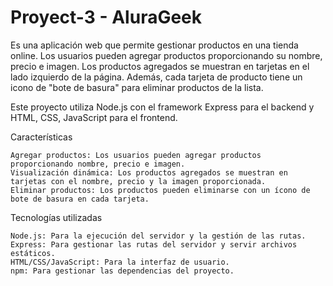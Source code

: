 # Proyect-3 - AluraGeek 

Es una aplicación web que permite gestionar productos en una tienda online. Los usuarios pueden agregar productos proporcionando su nombre, precio e imagen. Los productos agregados se muestran en tarjetas en el lado izquierdo de la página. Además, cada tarjeta de producto tiene un icono de "bote de basura" para eliminar productos de la lista.

Este proyecto utiliza Node.js con el framework Express para el backend y HTML, CSS, JavaScript para el frontend.

Características

    Agregar productos: Los usuarios pueden agregar productos proporcionando nombre, precio e imagen.
    Visualización dinámica: Los productos agregados se muestran en tarjetas con el nombre, precio y la imagen proporcionada.
    Eliminar productos: Los productos pueden eliminarse con un ícono de bote de basura en cada tarjeta.

Tecnologías utilizadas

    Node.js: Para la ejecución del servidor y la gestión de las rutas.
    Express: Para gestionar las rutas del servidor y servir archivos estáticos.
    HTML/CSS/JavaScript: Para la interfaz de usuario.
    npm: Para gestionar las dependencias del proyecto.
